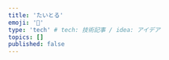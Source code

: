 ```yaml
---
title: 'たいとる'
emoji: '👏'
type: 'tech' # tech: 技術記事 / idea: アイデア
topics: []
published: false
---
```

